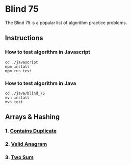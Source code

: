 # Blind 75
The Blind 75 is a popular list of algorithm practice problems. 

## Instructions
### How to test algorithm in Javascript
```
cd ./javascript
npm install
npm run test
```
### How to test algorithm in Java
```
cd ./java/blind_75
mvn install
mvn test
```

## Arrays & Hashing
### 1. [Contains Duplicate](https://leetcode.com/problems/contains-duplicate/description/)
### 2. [Valid Anagram](https://leetcode.com/problems/valid-anagram/description/)
### 3. [Two Sum](https://leetcode.com/problems/two-sum/)
